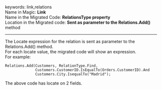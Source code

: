 ﻿keywords: link,relations  
Name in Magic: **Link**  
Name in the Migrated Code: **RelationsType property**  
Location in the Migrated code: **Sent as parameter to the Relations.Add()** method
****

The Locate expression for the relation is sent as parameter to the Relations.Add() method.  
For each locate value, the migrated code will show an expression.   
For example:  


```csdiff
Relations.Add(Customers, RelationType.Find, 
              Customers.CustomerID.IsEqualTo(Orders.CustomerID).And
              Customers.City.IsequalTo("Madrid");
```

The above code has locate on 2 fields.  

